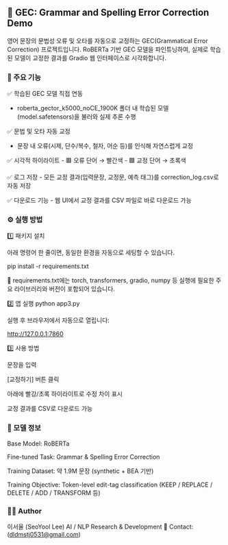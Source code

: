 ## 🧠 GEC: Grammar and Spelling Error Correction Demo
영어 문장의 문법성 오류 및 오타를 자동으로 교정하는 GEC(Grammatical Error Correction) 프로젝트입니다.
RoBERTa 기반 GEC 모델을 파인튜닝하여, 실제로 학습된 모델이 교정한 결과를 Gradio 웹 인터페이스로 시각화합니다.

### 🚀 주요 기능
✅ 학습된 GEC 모델 직접 연동
   - roberta_gector_k5000_noCE_1900K 폴더 내 학습된 모델(model.safetensors)을 불러와 실제 추론 수행
     
✅ 문법 및 오타 자동 교정
   - 문장 내 오류(시제, 단수/복수, 철자, 어순 등)를 인식해 자연스럽게 교정
     
✅ 시각적 하이라이트
    - 🟥 오류 단어 → 빨간색
    - 🟩 교정 단어 → 초록색
     
✅ 로그 저장
    - 모든 교정 결과(입력문장, 교정문, 예측 태그)를 correction_log.csv로 자동 저장
    
✅ 다운로드 기능
    - 웹 UI에서 교정 결과를 CSV 파일로 바로 다운로드 가능

### ⚙️ 실행 방법
1️⃣ 패키지 설치

아래 명령어 한 줄이면, 동일한 환경을 자동으로 세팅할 수 있습니다.

pip install -r requirements.txt


🔹 requirements.txt에는 torch, transformers, gradio, numpy 등
실행에 필요한 주요 라이브러리와 버전이 포함되어 있습니다.

2️⃣ 앱 실행
python app3.py


실행 후 브라우저에서 자동으로 열립니다:

http://127.0.0.1:7860

3️⃣ 사용 방법

문장을 입력

[교정하기] 버튼 클릭

아래에 빨강/초록 하이라이트로 수정 차이 표시

교정 결과를 CSV로 다운로드 가능

### 📘 모델 정보

Base Model: RoBERTa

Fine-tuned Task: Grammar & Spelling Error Correction

Training Dataset: 약 1.9M 문장 (synthetic + BEA 기반)

Training Objective: Token-level edit-tag classification
(KEEP / REPLACE / DELETE / ADD / TRANSFORM 등)

### 🧑‍💻 Author

이서율 (SeoYool Lee)
AI / NLP Research & Development
📧 Contact: (dldmstj0531@gmail.com)
